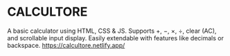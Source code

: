 # CALCULTORE
A basic calculator using HTML, CSS &amp; JS. Supports +, −, ×, ÷, clear (AC), and scrollable input display. Easily extendable with features like decimals or backspace.
https://calcultore.netlify.app/
